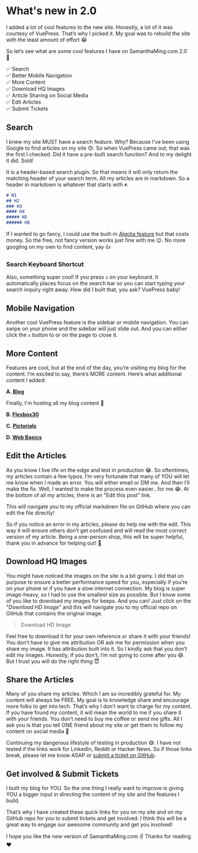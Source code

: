# What's new in 2.0

I added a lot of cool features to the new site. Honestly, a lot of it was courtesy of VuePress. That’s why I picked it. My goal was to rebuild the site with the least amount of effort 😂

So let’s see what are some cool features I have on SamanthaMing.com 2.0 🤩

✅ Search <br>
✅ Better Mobile Navigation <br>
✅ More Content <br>
✅ Download HQ Images <br>
✅ Article Sharing on Social Media <br>
✅ Edit Articles <br>
✅ Submit Tickets <br>

## Search

I knew my site MUST have a search feature. Why? Because I’ve been using Google to find articles on my site 😓. So when VuePress came out, that was the first I checked. Did it have a pre-built search function? And to my delight it did. Sold!

It is a header-based search plugin. So that means it will only return the matching header of your search term. All my articles are in markdown. So a header in markdown is whatever that starts with `#`.

<!-- prettier-ignore -->
```md
# H1
## H2
### H3
#### H4
##### H5
###### H6
```

If I wanted to go fancy, I could use the built-in [Algolia feature](https://vuepress.vuejs.org/theme/default-theme-config.html#algolia-docsearch) but that costs money. So the free, not fancy version works just fine with me 😉. No more googling on my own to find content, yay 👍

<ArticleImage name="building-my-new-site-with-vuepress-search" is-fullname no-download :max-width="500" />

### Search Keyboard Shortcut

Also, something super cool! If you press `s` on your keyboard. It automatically places focus on the search bar so you can start typing your search inquiry right away. How did I built that, you ask? VuePress baby!

## Mobile Navigation

Another cool VuePress feature is the sidebar or mobile navigation. You can swipe on your phone and the sidebar will just slide out. And you can either click the `x` button to or on the page to close it.

<ArticleImage name="swipe-sidebar" no-download />

## More Content

Features are cool, but at the end of the day, you’re visiting my blog for the content. I’m excited to say, there’s MORE content. Here’s what additional content I added:

**A. [Blog](/blog/)**

Finally, I'm hosting all my blog content 🤩

**B. [Flexbox30](/flexbox30/)**

<ArticleImage manifest-key="courses" name="flexbox30" is-fullname no-download :max-width="500" />

**C. [Pictorials](/pictorials/)**

<ArticleImage manifest-key="courses" name="pictorials" is-fullname no-download :max-width="500" />

**D. [Web Basics](/basics/)**

<ArticleImage manifest-key="courses" name="basics" is-fullname no-download :max-width="500" />

## Edit the Articles

As you know I live life on the edge and test in production 😂. So oftentimes, my articles contain a few typos. I’m very fortunate that many of YOU will let me know when I made an error. You will either email or DM me. And then I’ll make the fix. Well, I wanted to make the process even easier...for me 😂. At the bottom of all my articles, there is an "Edit this post" link.

<ArticleImage name="edit-post" no-download :max-width="400" />

This will navigate you to my official markdown file on GitHub where you can edit the file directly!

<ArticleImage name="github-edit-file" no-download :max-width="600" />

So if you notice an error in my articles, please do help me with the edit. This way it will ensure others don’t get confused and will read the most correct version of my article. Being a one-person shop, this will be super helpful, thank you in advance for helping out! 💛

## Download HQ Images

You might have noticed the images on the site is a bit grainy. I did that on purpose to ensure a better performance speed for you, especially if you’re on your phone or if you have a slow internet connection. My blog is super image-heavy, so I had to use the smallest size as possible. But I know some of you like to download my images for keeps. And you can! Just click on the "_Download HD Image_" and this will navigate you to my official repo on GitHub that contains the original image.

> <span class="text-gray-darker">Download HD Image</span>

Feel free to download it for your own reference or share it with your friends! You don’t have to give me attribution OR ask me for permission when you share my image. It has attribution built into it. So I kindly ask that you don’t edit my images. Honestly, if you don’t, I’m not going to come after you 😅. But I trust you will do the right thing 😇

## Share the Articles

Many of you share my articles. Which I am so incredibly grateful for. My content will always be FREE. My goal is to knowledge share and encourage more folks to get into tech. That’s why I don’t want to charge for my content. If you have found my content, it will mean the world to me if you share it with your friends. You don’t need to buy me coffee or send me gifts. All I ask you is that you tell ONE friend about my site or get them to follow my content on social media 💛

<ArticleImage name="share-post" no-download :max-width="400" />

Continuing my dangerous lifestyle of testing in production 😅. I have not tested if the links work for LinkedIn, Reddit or Hacker News. So if those links break, please let me know ASAP or [submit a ticket on GitHub](https://github.com/samanthaming/samanthaming.com/issues/new?assignees=samanthaming&labels=&template=site-bug-report.md&title=%5BBug+Report%5D).

## Get involved & Submit Tickets

I built my blog for YOU. So the one thing I really want to improve is giving YOU a bigger input in directing the content of my site and the features I build.

That’s why I have created these quick links for you on my site and on my GitHub repo for you to submit tickets and get involved. I think this will be a great way to engage our awesome community and get you involved!

<ArticleImage name="submit-ticket" no-download :max-width="400" />

I hope you like the new version of SamanthaMing.com ✌️ Thanks for reading ♥

